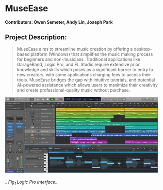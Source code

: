 # MuseEase

#### Contributers: Owen Semeter, Andy Lin, Joseph Park

## Project Description: 
 >MuseEase aims to streamline music creation by offering a desktop-based platform (Windows) that simplifies the music making process for beginners and non-musicians. Traditional applications like GarageBand, Logic Pro, and FL Studio require extensive prior knowledge and skills which poses as a significant barrier to entry to new creators, with some applications charging fees to access their tools. MuseEase bridges the gap with intuitive tutorials, and potential AI-powered assistance which allows users to maximize their creativity and create professional-quality music without purchase.

![Logic Pro Image](/Images/LogicProInterface.jpg)
###### _        Fig<sub>1</sub> Logic Pro Interface_

